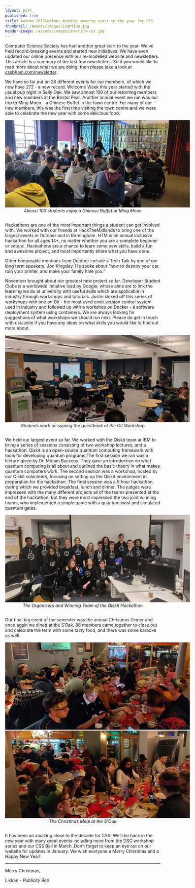 ```yaml
---
layout: post
published: true
title: Autumn 2019&colon; Another amazing start to the year for CSS
thumbnail: /assets/images/inaction.jpg
header-image: /assets/images/inaction-css.jpg
---
```

Computer Science Society has had another great start to the year. We’ve held record-breaking events and started new initiatives. We have even updated our online presence with our re-modelled website and newsletters. This article is a summary of the last few newsletters. So if you would like to read more about what we are doing, then please take a look at [cssbham.com/newsletter](cssbham.com/newsletter).

We have so far put on 26 different events for our members, of which we now have 272 - a new record. Welcome Week this year started with the usual pub night in Selly Oak. We saw almost 100 of our returning members and new members at the Bristol Pear. Another annual event we ran was our trip to Ming Moon - a Chinese Buffet in the town centre. For many of our new members, this was the first time visiting the town centre and we were able to celebrate the new year with some delicious food.

<div align="center">
<img src="/assets/images/ming-moon.jpg" style="max-height:40vh;width:auto;max-width:600px;">
<p style="transform:translateY(-15px);"><em>Almost 100 students enjoy a Chinese Buffet at Ming Moon</em>
</p></div>

Hackathons are one of the most important things a  student can get involved with. We worked with our friends at HackTheMidlands to bring one of the largest events in October and in Birmingham. HTM is an annual inclusive hackathon for all ages 14+, no matter whether you are a complete beginner or veteral. Hackathons are a chance to learn some new skills, build a fun and awesome project, and most importantly share what you have done.

Other honourable mentions from October include a Tech Talk by one of our long term speakers, Jon Kingsley. He spoke about “how to destroy your car, ruin your printer, and make your family hate you.”

November brought about our greatest new project so far. Developer Student Clubs is a worldwide initiative lead by Google, whose aims are to link the learning we do at university with useful skills which are applicable in industry through workshops and tutorials. Justin kicked off this series of workshops with one on Git - the most used code version control system used in industry and followed up with a workshop on Docker - a software deployment system using containers. We are always looking for suggestions of what workshops we should run next. Please do get in touch with us/Justin if you have any ideas on what skills you would like to find out more about.

<div align="center">
<img src="/assets/images/git-workshop.jpg" style="max-height:40vh;width:auto;max-width:600px;">
<p style="transform:translateY(-15px);"><em>Students work on signing the guestbook at the Git Workshop</em>
</p></div>

We held our largest event so far. We worked with the Qiskit team at IBM to bring a series of sessions consisting of two workshop lectures, and a hackathon. Qiskit is an open-source quantum computing framework with tools for developing quantum programs.The first session we ran was a lecture given by Dr. Miriam Backens. They gave an introduction on what quantum computing is all about and outlined the basic theory in what makes quantum computers work. The second session was a workshop, hosted by our Qiskit volunteers, focusing on setting up the Qiskit environment in preparation for the hackathon. The final session was a 9 hour hackathon, during which we provided breakfast, lunch and dinner. The judges were impressed with the many different projects all of the teams presented at the end of the hackathon, but they were most impressed the two joint winning teams, who implemented a simple game with a quantum twist and simulated quantum gates.

<div align="center">
<img src="/assets/images/qiskit.jpg" style="max-height:40vh;width:auto;max-width:600px;">
<p style="transform:translateY(-15px);"><em>The Organisers and Winning Team of the Qiskit Hackathon</em>
</p></div>


Our final big event of the semester was the annual Christmas Dinner and once again we dined at the S’Oak. 88 members came together to close out and celebrate the term with some tasty food, and there was some karaoke as well.

<div align="center">
<img src="/assets/images/xmas-meal.jpg" style="max-height:40vh;width:auto;max-width:600px;">
<img src="/assets/images/xmas-meal-2.jpg" style="max-height:40vh;width:auto;max-width:600px;">
<p style="transform:translateY(-15px);"><em>The Christmas Meal at the S'Oak</em>
</p></div>

It has been an amazing close to the decade for CSS. We’ll be back in the new year with many great events including more from the DSC workshop series and our CSS Ball in March. Don’t forget to keep an eye out on our website for updates in January. We wish everyone a Merry Christmas and a Happy New Year!

---

Merry Christmas,

Likkan - _Publicity Rep_
